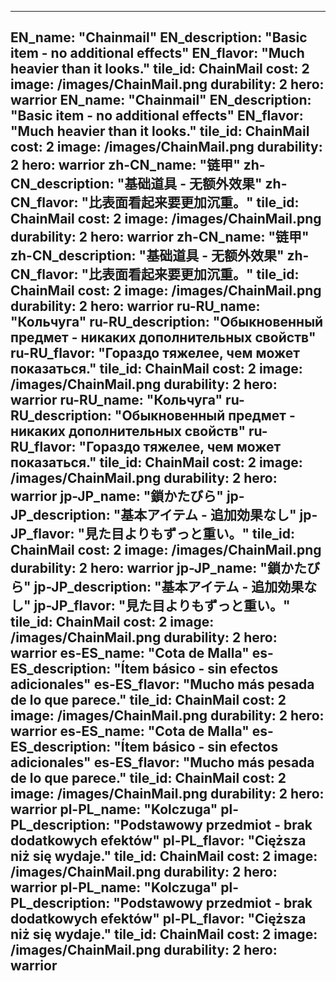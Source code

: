 ---

EN_name: "Chainmail"
EN_description: "Basic item - no additional effects"
EN_flavor: "Much heavier than it looks."
tile_id: ChainMail
cost: 2
image: /images/ChainMail.png
durability: 2
hero: warrior
EN_name: "Chainmail"
EN_description: "Basic item - no additional effects"
EN_flavor: "Much heavier than it looks."
tile_id: ChainMail
cost: 2
image: /images/ChainMail.png
durability: 2
hero: warrior
zh-CN_name: "链甲"
zh-CN_description: "基础道具 - 无额外效果"
zh-CN_flavor: "比表面看起来要更加沉重。"
tile_id: ChainMail
cost: 2
image: /images/ChainMail.png
durability: 2
hero: warrior
zh-CN_name: "链甲"
zh-CN_description: "基础道具 - 无额外效果"
zh-CN_flavor: "比表面看起来要更加沉重。"
tile_id: ChainMail
cost: 2
image: /images/ChainMail.png
durability: 2
hero: warrior
ru-RU_name: "Кольчуга"
ru-RU_description: "Обыкновенный предмет - никаких дополнительных свойств"
ru-RU_flavor: "Гораздо тяжелее, чем может показаться."
tile_id: ChainMail
cost: 2
image: /images/ChainMail.png
durability: 2
hero: warrior
ru-RU_name: "Кольчуга"
ru-RU_description: "Обыкновенный предмет - никаких дополнительных свойств"
ru-RU_flavor: "Гораздо тяжелее, чем может показаться."
tile_id: ChainMail
cost: 2
image: /images/ChainMail.png
durability: 2
hero: warrior
jp-JP_name: "鎖かたびら"
jp-JP_description: "基本アイテム - 追加効果なし"
jp-JP_flavor: "見た目よりもずっと重い。"
tile_id: ChainMail
cost: 2
image: /images/ChainMail.png
durability: 2
hero: warrior
jp-JP_name: "鎖かたびら"
jp-JP_description: "基本アイテム - 追加効果なし"
jp-JP_flavor: "見た目よりもずっと重い。"
tile_id: ChainMail
cost: 2
image: /images/ChainMail.png
durability: 2
hero: warrior
es-ES_name: "Cota de Malla"
es-ES_description: "Ítem básico - sin efectos adicionales"
es-ES_flavor: "Mucho más pesada de lo que parece."
tile_id: ChainMail
cost: 2
image: /images/ChainMail.png
durability: 2
hero: warrior
es-ES_name: "Cota de Malla"
es-ES_description: "Ítem básico - sin efectos adicionales"
es-ES_flavor: "Mucho más pesada de lo que parece."
tile_id: ChainMail
cost: 2
image: /images/ChainMail.png
durability: 2
hero: warrior
pl-PL_name: "Kolczuga"
pl-PL_description: "Podstawowy przedmiot - brak dodatkowych efektów"
pl-PL_flavor: "Cięższa niż się wydaje."
tile_id: ChainMail
cost: 2
image: /images/ChainMail.png
durability: 2
hero: warrior
pl-PL_name: "Kolczuga"
pl-PL_description: "Podstawowy przedmiot - brak dodatkowych efektów"
pl-PL_flavor: "Cięższa niż się wydaje."
tile_id: ChainMail
cost: 2
image: /images/ChainMail.png
durability: 2
hero: warrior
---